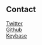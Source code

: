 ## Contact

[Twitter](https://twitter.com/Rafios06)  
[Github](https://github.com/Neosama)  
[Keybase](https://keybase.io/neosama)
